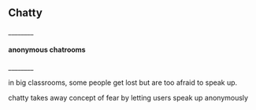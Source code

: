 <h2>Chatty</h2>
________

<h4>anonymous chatrooms</h4>
________

in big classrooms, some people get lost but are too afraid to speak up.

chatty takes away concept of fear by letting users speak up anonymously